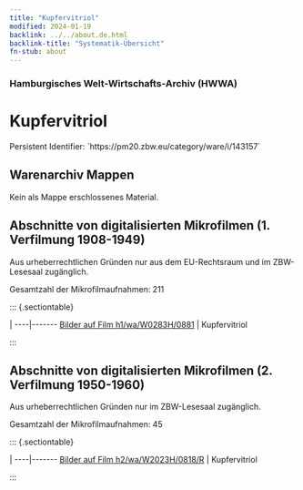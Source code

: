 ```yaml
---
title: "Kupfervitriol"
modified: 2024-01-19
backlink: ../../about.de.html
backlink-title: "Systematik-Übersicht"
fn-stub: about
---
```


### Hamburgisches Welt-Wirtschafts-Archiv (HWWA)

# Kupfervitriol

<div class="hint">Persistent Identifier: `https://pm20.zbw.eu/category/ware/i/143157`</div>







## Warenarchiv Mappen





Kein als Mappe erschlossenes Material.



<a id="filmsections" />

## Abschnitte von digitalisierten Mikrofilmen (1. Verfilmung 1908-1949)

<p>Aus urheberrechtlichen Gründen nur aus dem EU-Rechtsraum und im ZBW-Lesesaal zugänglich.</p>


<p>Gesamtzahl der Mikrofilmaufnahmen: 211</p>





::: {.sectiontable}

 | 
----|-------
<a class="btn" href="https://pm20.zbw.eu/film/h1/wa/W0283H/0881" rel="nofollow">Bilder auf Film h1/wa/W0283H/0881</a> | Kupfervitriol


:::




## Abschnitte von digitalisierten Mikrofilmen (2. Verfilmung 1950-1960)

<p>Aus urheberrechtlichen Gründen nur im ZBW-Lesesaal zugänglich.</p>


<p>Gesamtzahl der Mikrofilmaufnahmen: 45</p>





::: {.sectiontable}

 | 
----|-------
<a class="btn" href="https://pm20.zbw.eu/film/h2/wa/W2023H/0818/R" rel="nofollow">Bilder auf Film h2/wa/W2023H/0818/R</a> | Kupfervitriol


:::
















